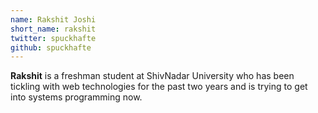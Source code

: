 ```yaml
---
name: Rakshit Joshi
short_name: rakshit
twitter: spuckhafte
github: spuckhafte
---
```


**Rakshit** is a freshman student at ShivNadar University who has been tickling with web technologies for the past two years and is trying to get into systems programming now.
